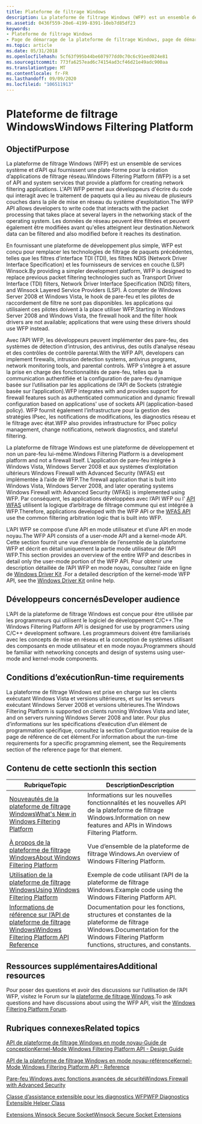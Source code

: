 ```yaml
---
title: Plateforme de filtrage Windows
description: La plateforme de filtrage Windows (WFP) est un ensemble de services système et d’API qui fournissent une plate-forme pour la création d’applications de filtrage réseau.
ms.assetid: 0436f559-20e6-4199-8391-10eb7d85df23
keywords:
- Plateforme de filtrage Windows
- Page de démarrage de la plateforme de filtrage Windows, page de démarrage
ms.topic: article
ms.date: 05/31/2018
ms.openlocfilehash: 5cf63f995b44be607977dd0c70c6c91eed024e81
ms.sourcegitcommit: 773fa6257ead6c74154ad3cf46d21e49adc900aa
ms.translationtype: MT
ms.contentlocale: fr-FR
ms.lasthandoff: 09/09/2020
ms.locfileid: "106511913"
---
```

# <a name="windows-filtering-platform"></a><span data-ttu-id="1c8ba-105">Plateforme de filtrage Windows</span><span class="sxs-lookup"><span data-stu-id="1c8ba-105">Windows Filtering Platform</span></span>

## <a name="purpose"></a><span data-ttu-id="1c8ba-106">Objectif</span><span class="sxs-lookup"><span data-stu-id="1c8ba-106">Purpose</span></span>

<span data-ttu-id="1c8ba-107">La plateforme de filtrage Windows (WFP) est un ensemble de services système et d’API qui fournissent une plate-forme pour la création d’applications de filtrage réseau.</span><span class="sxs-lookup"><span data-stu-id="1c8ba-107">Windows Filtering Platform (WFP) is a set of API and system services that provide a platform for creating network filtering applications.</span></span> <span data-ttu-id="1c8ba-108">L'API WFP permet aux développeurs d'écrire du code qui interagit avec le traitement de paquets qui a lieu au niveau de plusieurs couches dans la pile de mise en réseau du système d'exploitation.</span><span class="sxs-lookup"><span data-stu-id="1c8ba-108">The WFP API allows developers to write code that interacts with the packet processing that takes place at several layers in the networking stack of the operating system.</span></span> <span data-ttu-id="1c8ba-109">Les données de réseau peuvent être filtrées et peuvent également être modifiées avant qu'elles atteignent leur destination.</span><span class="sxs-lookup"><span data-stu-id="1c8ba-109">Network data can be filtered and also modified before it reaches its destination.</span></span>

<span data-ttu-id="1c8ba-110">En fournissant une plateforme de développement plus simple, WFP est conçu pour remplacer les technologies de filtrage de paquets précédentes, telles que les filtres d’interface TDI (TDI), les filtres NDIS (Network Driver Interface Specification) et les fournisseurs de services en couche (LSP) Winsock.</span><span class="sxs-lookup"><span data-stu-id="1c8ba-110">By providing a simpler development platform, WFP is designed to replace previous packet filtering technologies such as Transport Driver Interface (TDI) filters, Network Driver Interface Specification (NDIS) filters, and Winsock Layered Service Providers (LSP).</span></span> <span data-ttu-id="1c8ba-111">À compter de Windows Server 2008 et Windows Vista, le hook de pare-feu et les pilotes de raccordement de filtre ne sont pas disponibles. les applications qui utilisaient ces pilotes doivent à la place utiliser WFP.</span><span class="sxs-lookup"><span data-stu-id="1c8ba-111">Starting in Windows Server 2008 and Windows Vista, the firewall hook and the filter hook drivers are not available; applications that were using these drivers should use WFP instead.</span></span>

<span data-ttu-id="1c8ba-112">Avec l’API WFP, les développeurs peuvent implémenter des pare-feu, des systèmes de détection d’intrusion, des antivirus, des outils d’analyse réseau et des contrôles de contrôle parental.</span><span class="sxs-lookup"><span data-stu-id="1c8ba-112">With the WFP API, developers can implement firewalls, intrusion detection systems, antivirus programs, network monitoring tools, and parental controls.</span></span> <span data-ttu-id="1c8ba-113">WFP s’intègre à et assure la prise en charge des fonctionnalités de pare-feu, telles que la communication authentifiée et la configuration de pare-feu dynamique basée sur l’utilisation par les applications de l’API de Sockets (stratégie basée sur l’application).</span><span class="sxs-lookup"><span data-stu-id="1c8ba-113">WFP integrates with and provides support for firewall features such as authenticated communication and dynamic firewall configuration based on applications' use of sockets API (application-based policy).</span></span> <span data-ttu-id="1c8ba-114">WFP fournit également l’infrastructure pour la gestion des stratégies IPsec, les notifications de modifications, les diagnostics réseau et le filtrage avec état.</span><span class="sxs-lookup"><span data-stu-id="1c8ba-114">WFP also provides infrastructure for IPsec policy management, change notifications, network diagnostics, and stateful filtering.</span></span>

<span data-ttu-id="1c8ba-115">La plateforme de filtrage Windows est une plateforme de développement et non un pare-feu lui-même.</span><span class="sxs-lookup"><span data-stu-id="1c8ba-115">Windows Filtering Platform is a development platform and not a firewall itself.</span></span> <span data-ttu-id="1c8ba-116">L’application de pare-feu intégrée à Windows Vista, Windows Server 2008 et aux systèmes d’exploitation ultérieurs Windows Firewall with Advanced Security (WFAS) est implémentée à l’aide de WFP.</span><span class="sxs-lookup"><span data-stu-id="1c8ba-116">The firewall application that is built into Windows Vista, Windows Server 2008, and later operating systems   Windows Firewall with Advanced Security (WFAS)   is implemented using WFP.</span></span> <span data-ttu-id="1c8ba-117">Par conséquent, les applications développées avec l’API WFP ou l' [API WFAS](/previous-versions/windows/desktop/ics/windows-firewall-with-advanced-security-reference) utilisent la logique d’arbitrage de filtrage commune qui est intégrée à WFP.</span><span class="sxs-lookup"><span data-stu-id="1c8ba-117">Therefore, applications developed with the WFP API or the [WFAS API](/previous-versions/windows/desktop/ics/windows-firewall-with-advanced-security-reference) use the common filtering arbitration logic that is built into WFP.</span></span>

<span data-ttu-id="1c8ba-118">L’API WFP se compose d’une API en mode utilisateur et d’une API en mode noyau.</span><span class="sxs-lookup"><span data-stu-id="1c8ba-118">The WFP API consists of a user-mode API and a kernel-mode API.</span></span> <span data-ttu-id="1c8ba-119">Cette section fournit une vue d’ensemble de l’ensemble de la plateforme WFP et décrit en détail uniquement la partie mode utilisateur de l’API WFP.</span><span class="sxs-lookup"><span data-stu-id="1c8ba-119">This section provides an overview of the entire WFP and describes in detail only the user-mode portion of the WFP API.</span></span> <span data-ttu-id="1c8ba-120">Pour obtenir une description détaillée de l’API WFP en mode noyau, consultez l’aide en ligne de [Windows Driver Kit](/windows-hardware/drivers/network/windows-filtering-platform-callout-drivers2) .</span><span class="sxs-lookup"><span data-stu-id="1c8ba-120">For a detailed description of the kernel-mode WFP API, see the [Windows Driver Kit](/windows-hardware/drivers/network/windows-filtering-platform-callout-drivers2) online help.</span></span>

## <a name="developer-audience"></a><span data-ttu-id="1c8ba-121">Développeurs concernés</span><span class="sxs-lookup"><span data-stu-id="1c8ba-121">Developer audience</span></span>

<span data-ttu-id="1c8ba-122">L’API de la plateforme de filtrage Windows est conçue pour être utilisée par les programmeurs qui utilisent le logiciel de développement C/C++.</span><span class="sxs-lookup"><span data-stu-id="1c8ba-122">The Windows Filtering Platform API is designed for use by programmers using C/C++ development software.</span></span> <span data-ttu-id="1c8ba-123">Les programmeurs doivent être familiarisés avec les concepts de mise en réseau et la conception de systèmes utilisant des composants en mode utilisateur et en mode noyau.</span><span class="sxs-lookup"><span data-stu-id="1c8ba-123">Programmers should be familiar with networking concepts and design of systems using user-mode and kernel-mode components.</span></span>

## <a name="run-time-requirements"></a><span data-ttu-id="1c8ba-124">Conditions d’exécution</span><span class="sxs-lookup"><span data-stu-id="1c8ba-124">Run-time requirements</span></span>

<span data-ttu-id="1c8ba-125">La plateforme de filtrage Windows est prise en charge sur les clients exécutant Windows Vista et versions ultérieures, et sur les serveurs exécutant Windows Server 2008 et versions ultérieures.</span><span class="sxs-lookup"><span data-stu-id="1c8ba-125">The Windows Filtering Platform is supported on clients running Windows Vista and later, and on servers running Windows Server 2008 and later.</span></span> <span data-ttu-id="1c8ba-126">Pour plus d’informations sur les spécifications d’exécution d’un élément de programmation spécifique, consultez la section Configuration requise de la page de référence de cet élément.</span><span class="sxs-lookup"><span data-stu-id="1c8ba-126">For information about the run-time requirements for a specific programming element, see the Requirements section of the reference page for that element.</span></span>





 

## <a name="in-this-section"></a><span data-ttu-id="1c8ba-127">Contenu de cette section</span><span class="sxs-lookup"><span data-stu-id="1c8ba-127">In this section</span></span>



| <span data-ttu-id="1c8ba-128">Rubrique</span><span class="sxs-lookup"><span data-stu-id="1c8ba-128">Topic</span></span>                                                                                               | <span data-ttu-id="1c8ba-129">Description</span><span class="sxs-lookup"><span data-stu-id="1c8ba-129">Description</span></span>                                                                                       |
|-----------------------------------------------------------------------------------------------------|---------------------------------------------------------------------------------------------------|
| [<span data-ttu-id="1c8ba-130">Nouveautés de la plateforme de filtrage Windows</span><span class="sxs-lookup"><span data-stu-id="1c8ba-130">What's New in Windows Filtering Platform</span></span>](what-s-new-in-windows-filtering-platform.md)<br/> | <span data-ttu-id="1c8ba-131">Informations sur les nouvelles fonctionnalités et les nouvelles API de la plateforme de filtrage Windows.</span><span class="sxs-lookup"><span data-stu-id="1c8ba-131">Information on new features and APIs in Windows Filtering Platform.</span></span><br/>                    |
| [<span data-ttu-id="1c8ba-132">À propos de la plateforme de filtrage Windows</span><span class="sxs-lookup"><span data-stu-id="1c8ba-132">About Windows Filtering Platform</span></span>](about-windows-filtering-platform.md)<br/>                 | <span data-ttu-id="1c8ba-133">Vue d’ensemble de la plateforme de filtrage Windows.</span><span class="sxs-lookup"><span data-stu-id="1c8ba-133">An overview of Windows Filtering Platform.</span></span><br/>                                             |
| [<span data-ttu-id="1c8ba-134">Utilisation de la plateforme de filtrage Windows</span><span class="sxs-lookup"><span data-stu-id="1c8ba-134">Using Windows Filtering Platform</span></span>](using-windows-filtering-platform.md)<br/>                 | <span data-ttu-id="1c8ba-135">Exemple de code utilisant l’API de la plateforme de filtrage Windows.</span><span class="sxs-lookup"><span data-stu-id="1c8ba-135">Example code using the Windows Filtering Platform API.</span></span> <br/>                                |
| [<span data-ttu-id="1c8ba-136">Informations de référence sur l’API de plateforme de filtrage Windows</span><span class="sxs-lookup"><span data-stu-id="1c8ba-136">Windows Filtering Platform API Reference</span></span>](fwp-reference.md)<br/>                            | <span data-ttu-id="1c8ba-137">Documentation pour les fonctions, structures et constantes de la plateforme de filtrage Windows.</span><span class="sxs-lookup"><span data-stu-id="1c8ba-137">Documentation for the Windows Filtering Platform functions, structures, and constants.</span></span><br/> |



 

## <a name="additional-resources"></a><span data-ttu-id="1c8ba-138">Ressources supplémentaires</span><span class="sxs-lookup"><span data-stu-id="1c8ba-138">Additional resources</span></span>

<span data-ttu-id="1c8ba-139">Pour poser des questions et avoir des discussions sur l’utilisation de l’API WFP, visitez le Forum sur la [plateforme de filtrage Windows](https://social.msdn.microsoft.com/forums/wfp/threads/).</span><span class="sxs-lookup"><span data-stu-id="1c8ba-139">To ask questions and have discussions about using the WFP API, visit the [Windows Filtering Platform Forum](https://social.msdn.microsoft.com/forums/wfp/threads/).</span></span>

## <a name="related-topics"></a><span data-ttu-id="1c8ba-140">Rubriques connexes</span><span class="sxs-lookup"><span data-stu-id="1c8ba-140">Related topics</span></span>

<dl> <dt>

[<span data-ttu-id="1c8ba-141">API de plateforme de filtrage Windows en mode noyau-Guide de conception</span><span class="sxs-lookup"><span data-stu-id="1c8ba-141">Kernel-Mode Windows Filtering Platform API - Design Guide</span></span>](/windows-hardware/drivers/network/windows-filtering-platform-callout-drivers2)
</dt> <dt>

[<span data-ttu-id="1c8ba-142">API de la plateforme de filtrage Windows en mode noyau-référence</span><span class="sxs-lookup"><span data-stu-id="1c8ba-142">Kernel-Mode Windows Filtering Platform API - Reference</span></span>](/windows-hardware/drivers/ddi/_netvista/)
</dt> <dt>

[<span data-ttu-id="1c8ba-143">Pare-feu Windows avec fonctions avancées de sécurité</span><span class="sxs-lookup"><span data-stu-id="1c8ba-143">Windows Firewall with Advanced Security</span></span>](/previous-versions/windows/desktop/ics/windows-firewall-advanced-security-start-page)
</dt> <dt>

[<span data-ttu-id="1c8ba-144">Classe d’assistance extensible pour les diagnostics WFP</span><span class="sxs-lookup"><span data-stu-id="1c8ba-144">WFP Diagnostics Extensible Helper Class</span></span>](/windows/desktop/NDF/windows-filtering-platform-extensible-helper-class)
</dt> <dt>

[<span data-ttu-id="1c8ba-145">Extensions Winsock Secure Socket</span><span class="sxs-lookup"><span data-stu-id="1c8ba-145">Winsock Secure Socket Extensions</span></span>](/windows/desktop/WinSock/winsock-secure-socket-extensions)
</dt> </dl>

 

